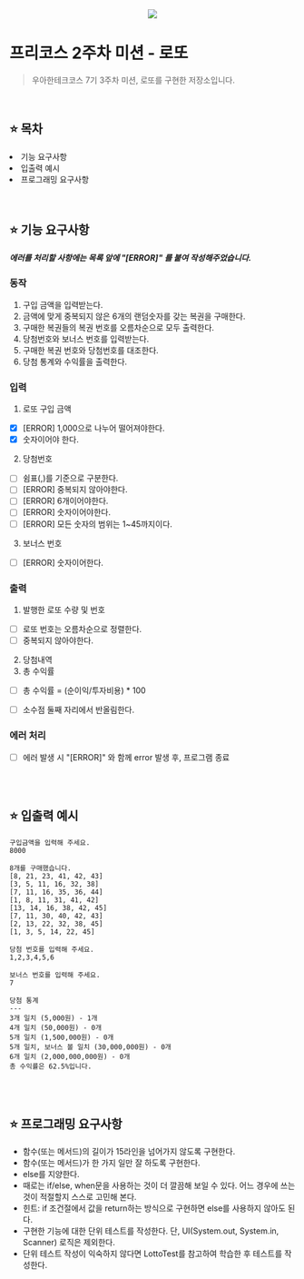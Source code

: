<div align="center">
 <img src="https://github.com/user-attachments/assets/0f505edf-6249-4c8a-9336-28e0a33a6859" />
</div>

# 프리코스 2주차 미션 - 로또
> 우아한테크코스 7기 3주차 미션, 로또를 구현한 저장소입니다.

<br />

## ⭐️ 목차
<li>기능 요구사항</li>
<li>입출력 예시</li>
<li>프로그래밍 요구사항</li>

<br />
<br />

## ⭐️ 기능 요구사항

***에러를 처리할 사항에는 목록 앞에 "[ERROR]" 를 붙여 작성해주었습니다.***

### 동작
1. 구입 금액을 입력받는다.
2. 금액에 맞게 중복되지 않은 6개의 랜덤숫자를 갖는 복권을 구매한다.
3. 구매한 복권들의 복권 번호를 오름차순으로 모두 출력한다.
4. 당첨번호와 보너스 번호를 입력받는다.
5. 구매한 복권 번호와 당첨번호를 대조한다. 
6. 당첨 통계와 수익률을 출력한다. 


### 입력
1. 로또 구입 금액
- [x] [ERROR] 1,000으로 나누어 떨어져야한다.
- [x] 숫자이어야 한다.

2. 당첨번호
- [ ] 쉼표(,)를 기준으로 구분한다.
- [ ] [ERROR] 중복되지 않아야한다.
- [ ] [ERROR] 6개이어야한다.
- [ ] [ERROR] 숫자이어야한다.
- [ ] [ERROR] 모든 숫자의 범위는 1~45까지이다.

3. 보너스 번호
- [ ] [ERROR] 숫자이어한다.
      

### 출력
1. 발행한 로또 수량 및 번호
- [ ] 로또 번호는 오름차순으로 정렬한다.
- [ ] 중복되지 않아야한다.

2. 당첨내역
3. 총 수익률
- [ ] 총 수익률 = (순이익/투자비용) * 100
- [ ] 소수점 둘째 자리에서 반올림한다.


### 에러 처리
- [ ] 에러 발생 시 "[ERROR]" 와 함께 error 발생 후, 프로그램 종료

<br />
<br />

## ⭐️ 입출력 예시

```
구입금액을 입력해 주세요.
8000

8개를 구매했습니다.
[8, 21, 23, 41, 42, 43] 
[3, 5, 11, 16, 32, 38] 
[7, 11, 16, 35, 36, 44] 
[1, 8, 11, 31, 41, 42] 
[13, 14, 16, 38, 42, 45] 
[7, 11, 30, 40, 42, 43] 
[2, 13, 22, 32, 38, 45] 
[1, 3, 5, 14, 22, 45]

당첨 번호를 입력해 주세요.
1,2,3,4,5,6

보너스 번호를 입력해 주세요.
7

당첨 통계
---
3개 일치 (5,000원) - 1개
4개 일치 (50,000원) - 0개
5개 일치 (1,500,000원) - 0개
5개 일치, 보너스 볼 일치 (30,000,000원) - 0개
6개 일치 (2,000,000,000원) - 0개
총 수익률은 62.5%입니다.
```


<br />
<br />

## ⭐️ 프로그래밍 요구사항
- 함수(또는 메서드)의 길이가 15라인을 넘어가지 않도록 구현한다.
- 함수(또는 메서드)가 한 가지 일만 잘 하도록 구현한다.
- else를 지양한다.
- 때로는 if/else, when문을 사용하는 것이 더 깔끔해 보일 수 있다. 어느 경우에 쓰는 것이 적절할지 스스로 고민해 본다.
- 힌트: if 조건절에서 값을 return하는 방식으로 구현하면 else를 사용하지 않아도 된다.
- 구현한 기능에 대한 단위 테스트를 작성한다. 단, UI(System.out, System.in, Scanner) 로직은 제외한다.
- 단위 테스트 작성이 익숙하지 않다면 LottoTest를 참고하여 학습한 후 테스트를 작성한다.




